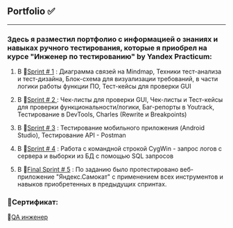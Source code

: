 ## Portfolio ✅ 
---
### Здесь я разместил портфолио с информацией о знаниях и навыках ручного тестирования, которые я приобрел на курсе "Инженер по тестированию" by Yandex Practicum:

1. В 🔗[Sprint # 1](https://docs.google.com/document/d/1CMisZimgiN9CetlBNyPnmdeErobMCOetOmDTUnurLzo/edit) : Диаграмма связей на Mindmap, Техники тест-анализа и тест-дизайна, Блок-схема для визуализации требований, в части логики работы функции ПО, Тест-кейсы для проверки GUI
   
2. В 🔗[Sprint # 2 ](https://docs.google.com/document/d/1qm2wG-p9V0E1Wei4vsawHVXSBUEHaun02USgMJ8Pcz0/edit) : Чек-листы для проверки GUI, Чек-листы и Тест-кейсы для проверки функциональности/логики, Баг-репорты в Youtrack, Тестирование в DevTools, Charles (Rewrite и Breakpoints)

3. В 🔗[Sprint # 3](https://docs.google.com/document/d/1CAlVl-AsXwdiIbZR7ip_1TB1Rgre_8vh/edit) : Тестирование мобильного приложения (Android Studio), Тестирование API - Postman

4. В 🔗[Sprint # 4](https://docs.google.com/document/d/1r58PFoHoqYlmdfr92ftFml5sRrBVRLs_/edit) : Работа с командной строкой CygWin - запрос логов с сервера и выборки из БД с помощью SQL запросов

5. В 🔗[Final Sprint # 5](https://docs.google.com/document/d/1ZzqH6NUL-jMlZZ_51cSoC-6qMn48cMv0/edit) : По заданию было протестировано веб-приложение "Яндекс.Самокат" с применением всех инструментов и навыков приобретенных в предыдущих спринтах.

### 📜Сертификат:

🔗[QA инженер](https://drive.google.com/file/d/1o6C7MikVjAHxj1mPeTPZ8hxFmc1Ummi9/view?usp=drive_link)
